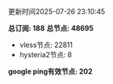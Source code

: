 更新时间2025-07-26 23:10:45

**总订阅: 188**
**总节点: 48695**
- vless节点: 22811
- hysteria2节点: 8

**google ping有效节点: 202**

